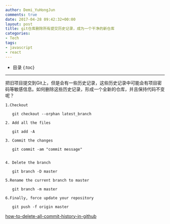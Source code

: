 ```yaml
---
author: Demi_YuHongJun
comments: true
date: 2017-04-28 09:42:32+00:00
layout: post
title: git仓库删除所有提交历史记录，成为一个干净的新仓库
categories:
- Tech
tags:
- javascript
- react
---
```

* 目录
{:toc}
---
把旧项目提交到Git上，但是会有一些历史记录，这些历史记录中可能会有项目密码等敏感信息。如何删除这些历史记录，形成一个全新的仓库，并且保持代码不变呢？

```git
1.Checkout

   git checkout --orphan latest_branch

2. Add all the files

   git add -A

3. Commit the changes

   git commit -am "commit message"


4. Delete the branch

   git branch -D master

5.Rename the current branch to master

   git branch -m master

6.Finally, force update your repository

   git push -f origin master
```

[how-to-delete-all-commit-history-in-github](http://stackoverflow.com/questions/13716658/how-to-delete-all-commit-history-in-github)